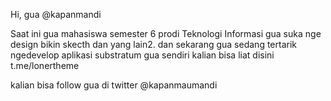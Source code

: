 Hi, gua @kapanmandi

Saat ini gua mahasiswa semester 6 prodi Teknologi Informasi
gua suka nge design bikin skecth dan yang lain2.
dan sekarang gua sedang tertarik ngedevelop aplikasi substratum gua sendiri kalian bisa liat disini t.me/lonertheme

kalian bisa follow gua di twitter @kapanmaumandi

<!---
kapanmandi/kapanmandi is a ✨ special ✨ repository because its `README.md` (this file) appears on your GitHub profile.
You can click the Preview link to take a look at your changes.
--->
